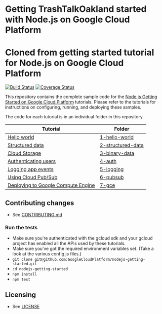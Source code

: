 # Getting TrashTalkOakland started with Node.js on Google Cloud Platform
# Cloned from getting started tutorial for Node.js on Google Cloud Platform

[![Build Status][travis-badge]][travis-link]
[![Coverage Status][coveralls-badge]][coveralls-link]

This repository contains the complete sample code for the
[Node.js Getting Started on Google Cloud Platform][getting-started] tutorials.
Please refer to the tutorials for instructions on configuring, running, and
deploying these samples.

The code for each tutorial is in an individual folder in this repository.

Tutorial | Folder
---------|-------
[Hello world][step-1] | [1-hello-world][step-1-code]
[Structured data][step-2] | [2-structured-data][step-2-code]
[Cloud Storage][step-3] | [3-binary-data][step-3-code]
[Authenticating users][step-4] | [4-auth][step-4-code]
[Logging app events][step-5] | [5-logging][step-5-code]
[Using Cloud Pub/Sub][step-6] | [6-pubsub][step-6-code]
[Deploying to Google Compute Engine][step-7] | [7-gce][step-7-code]

## Contributing changes

* See [CONTRIBUTING.md](CONTRIBUTING.md)

### Run the tests

* Make sure you're authenticated with the gcloud sdk and your gcloud project
has enabled all the APIs used by these tutorials.
* Make sure you've got the required environment variables set. (Take a look at
the various config.js files.)
* `git clone git@github.com:GoogleCloudPlatform/nodejs-getting-started.git`
* `cd nodejs-getting-started`
* `npm install`
* `npm test`

## Licensing

* See [LICENSE](LICENSE)

[travis-badge]: https://travis-ci.org/GoogleCloudPlatform/nodejs-getting-started.svg
[travis-link]: https://travis-ci.org/GoogleCloudPlatform/nodejs-getting-started
[coveralls-badge]: https://codecov.io/github/GoogleCloudPlatform/nodejs-getting-started/coverage.svg?branch=master
[coveralls-link]: https://codecov.io/github/GoogleCloudPlatform/nodejs-getting-started?branch=master
[getting-started]: http://cloud.google.com/nodejs/getting-started
[step-1]: https://cloud.google.com/nodejs/getting-started/hello-world
[step-1-code]: https://github.com/GoogleCloudPlatform/nodejs-getting-started/tree/master/1-hello-world
[step-2]: https://cloud.google.com/nodejs/getting-started/using-structured-data
[step-2-code]: https://github.com/GoogleCloudPlatform/nodejs-getting-started/tree/master/2-structured-data
[step-3]: https://cloud.google.com/nodejs/getting-started/using-cloud-storage
[step-3-code]: https://github.com/GoogleCloudPlatform/nodejs-getting-started/tree/master/3-binary-data
[step-4]: https://cloud.google.com/nodejs/getting-started/authenticate-users
[step-4-code]: https://github.com/GoogleCloudPlatform/nodejs-getting-started/tree/master/4-auth
[step-5]: https://cloud.google.com/nodejs/getting-started/logging-application-events
[step-5-code]: https://github.com/GoogleCloudPlatform/nodejs-getting-started/tree/master/5-logging
[step-6]: https://cloud.google.com/nodejs/getting-started/using-pub-sub
[step-6-code]: https://github.com/GoogleCloudPlatform/nodejs-getting-started/tree/master/6-pubsub
[step-7]: https://cloud.google.com/nodejs/getting-started/run-on-compute-engine
[step-7-code]: https://github.com/GoogleCloudPlatform/nodejs-getting-started/tree/master/7-gce
